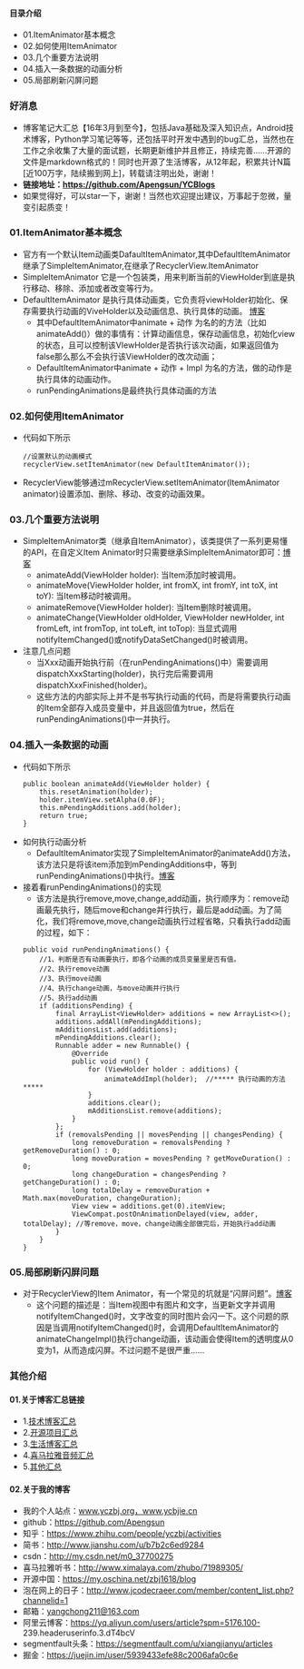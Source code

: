 #### 目录介绍
- 01.ItemAnimator基本概念
- 02.如何使用ItemAnimator
- 03.几个重要方法说明
- 04.插入一条数据的动画分析
- 05.局部刷新闪屏问题



### 好消息
- 博客笔记大汇总【16年3月到至今】，包括Java基础及深入知识点，Android技术博客，Python学习笔记等等，还包括平时开发中遇到的bug汇总，当然也在工作之余收集了大量的面试题，长期更新维护并且修正，持续完善……开源的文件是markdown格式的！同时也开源了生活博客，从12年起，积累共计N篇[近100万字，陆续搬到网上]，转载请注明出处，谢谢！
- **链接地址：https://github.com/Apengsun/YCBlogs**
- 如果觉得好，可以star一下，谢谢！当然也欢迎提出建议，万事起于忽微，量变引起质变！




### 01.ItemAnimator基本概念
- 官方有一个默认Item动画类DafaultItemAnimator,其中DefaultItemAnimator继承了SimpleItemAnimator,在继承了RecyclerView.ItemAnimator
- SimpleItemAnimator 它是一个包装类，用来判断当前的ViewHolder到底是执行移动、移除、添加或者改变等行为。
- DefaultItemAnimator 是执行具体动画类，它负责将viewHolder初始化、保存需要执行动画的ViveHolder以及动画信息、执行具体的动画。 [博客](https://github.com/Apengsun/YCBlogs)
    - 其中DefaultItemAnimator中animate + 动作  为名的的方法（比如animateAdd()）做的事情有：计算动画信息，保存动画信息，初始化view的状态，且可以控制该VIewHolder是否执行该次动画，如果返回值为false那么那么不会执行该ViewHolder的改次动画；
    - DefaultItemAnimator中animate + 动作 + Impl 为名的方法，做的动作是执行具体的动画动作。
    - runPendingAnimations是最终执行具体动画的方法



### 02.如何使用ItemAnimator
- 代码如下所示
    ```
    //设置默认的动画模式
    recyclerView.setItemAnimator(new DefaultItemAnimator());
    ```
- RecyclerView能够通过mRecyclerView.setItemAnimator(ItemAnimator animator)设置添加、删除、移动、改变的动画效果。


### 03.几个重要方法说明
- SimpleItemAnimator类（继承自ItemAnimator），该类提供了一系列更易懂的API，在自定义Item Animator时只需要继承SimpleItemAnimator即可：[博客](https://github.com/Apengsun/YCBlogs)
    - animateAdd(ViewHolder holder): 当Item添加时被调用。
    - animateMove(ViewHolder holder, int fromX, int fromY, int toX, int toY): 当Item移动时被调用。
    - animateRemove(ViewHolder holder): 当Item删除时被调用。
    - animateChange(ViewHolder oldHolder, ViewHolder newHolder, int fromLeft, int fromTop, int toLeft, int toTop): 当显式调用notifyItemChanged()或notifyDataSetChanged()时被调用。
- 注意几点问题
    - 当Xxx动画开始执行前（在runPendingAnimations()中）需要调用dispatchXxxStarting(holder)，执行完后需要调用dispatchXxxFinished(holder)。
    - 这些方法的内部实际上并不是书写执行动画的代码，而是将需要执行动画的Item全部存入成员变量中，并且返回值为true，然后在runPendingAnimations()中一并执行。


### 04.插入一条数据的动画
- 代码如下所示
    ```
    public boolean animateAdd(ViewHolder holder) {
        this.resetAnimation(holder);
        holder.itemView.setAlpha(0.0F);
        this.mPendingAdditions.add(holder);
        return true;
    }
    ```
- 如何执行动画分析
    - DefaultItemAnimator实现了SimpleItemAnimator的animateAdd()方法，该方法只是将该item添加到mPendingAdditions中，等到runPendingAnimations()中执行。[博客](https://github.com/Apengsun/YCBlogs)
- 接着看runPendingAnimations()的实现
    - 该方法是执行remove,move,change,add动画，执行顺序为：remove动画最先执行，随后move和change并行执行，最后是add动画。为了简化，我们将remove,move,change动画执行过程省略，只看执行add动画的过程，如下：
    ```
    public void runPendingAnimations() {
        //1、判断是否有动画要执行，即各个动画的成员变量里是否有值。
        //2、执行remove动画
        //3、执行move动画
        //4、执行change动画，与move动画并行执行
        //5、执行add动画
        if (additionsPending) {
            final ArrayList<ViewHolder> additions = new ArrayList<>();
            additions.addAll(mPendingAdditions);
            mAdditionsList.add(additions);
            mPendingAdditions.clear();
            Runnable adder = new Runnable() {
                @Override
                public void run() {
                    for (ViewHolder holder : additions) {
                        animateAddImpl(holder);  //***** 执行动画的方法 *****
                    }
                    additions.clear();
                    mAdditionsList.remove(additions);
                }
            };
            if (removalsPending || movesPending || changesPending) {
                long removeDuration = removalsPending ? getRemoveDuration() : 0;
                long moveDuration = movesPending ? getMoveDuration() : 0;
                long changeDuration = changesPending ? getChangeDuration() : 0;
                long totalDelay = removeDuration + Math.max(moveDuration, changeDuration);
                View view = additions.get(0).itemView;
                ViewCompat.postOnAnimationDelayed(view, adder, totalDelay); //等remove，move，change动画全部做完后，开始执行add动画
            }
        }
    }
    ```

### 05.局部刷新闪屏问题
- 对于RecyclerView的Item Animator，有一个常见的坑就是“闪屏问题”。[博客](https://github.com/Apengsun/YCBlogs)
    - 这个问题的描述是：当Item视图中有图片和文字，当更新文字并调用notifyItemChanged()时，文字改变的同时图片会闪一下。这个问题的原因是当调用notifyItemChanged()时，会调用DefaultItemAnimator的animateChangeImpl()执行change动画，该动画会使得Item的透明度从0变为1，从而造成闪屏。不过问题不是很严重……



### 其他介绍
#### 01.关于博客汇总链接
- 1.[技术博客汇总](https://www.jianshu.com/p/614cb839182c)
- 2.[开源项目汇总](https://blog.csdn.net/m0_37700275/article/details/80863574)
- 3.[生活博客汇总](https://blog.csdn.net/m0_37700275/article/details/79832978)
- 4.[喜马拉雅音频汇总](https://www.jianshu.com/p/f665de16d1eb)
- 5.[其他汇总](https://www.jianshu.com/p/53017c3fc75d)



#### 02.关于我的博客
- 我的个人站点：www.yczbj.org，www.ycbjie.cn
- github：https://github.com/Apengsun
- 知乎：https://www.zhihu.com/people/yczbj/activities
- 简书：http://www.jianshu.com/u/b7b2c6ed9284
- csdn：http://my.csdn.net/m0_37700275
- 喜马拉雅听书：http://www.ximalaya.com/zhubo/71989305/
- 开源中国：https://my.oschina.net/zbj1618/blog
- 泡在网上的日子：http://www.jcodecraeer.com/member/content_list.php?channelid=1
- 邮箱：yangchong211@163.com
- 阿里云博客：https://yq.aliyun.com/users/article?spm=5176.100- 239.headeruserinfo.3.dT4bcV
- segmentfault头条：https://segmentfault.com/u/xiangjianyu/articles
- 掘金：https://juejin.im/user/5939433efe88c2006afa0c6e




